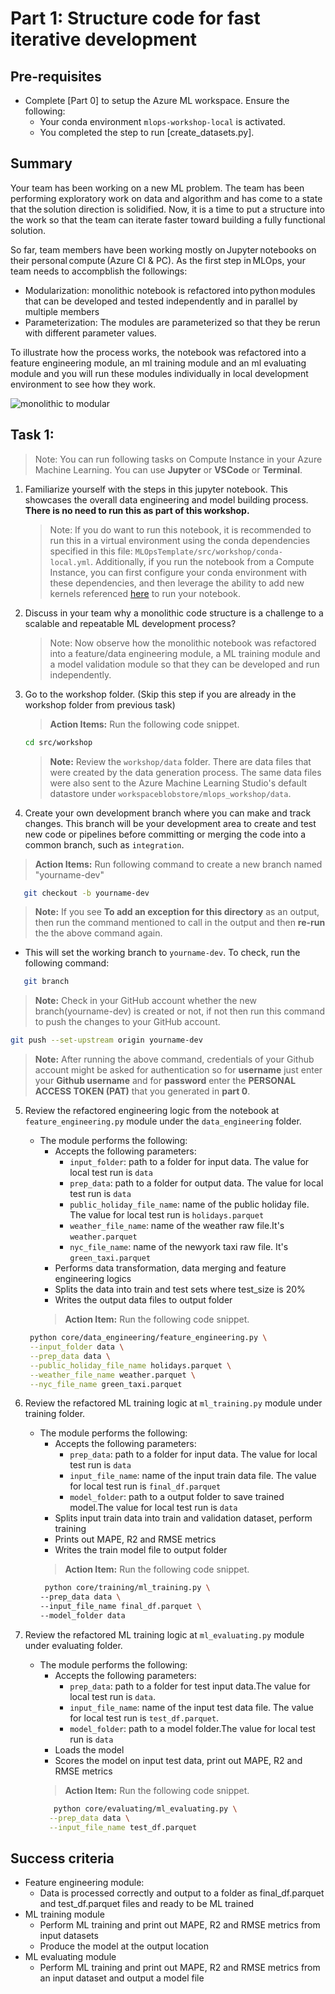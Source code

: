 
# Part 1: Structure code for fast iterative development
## Pre-requisites
- Complete [Part 0] to setup the Azure ML workspace. Ensure the following:
	- Your conda environment ``mlops-workshop-local`` is activated.
	- You completed the step to run [create_datasets.py].

## Summary 
Your team has been working on a new ML problem. The team has been performing exploratory work on data and algorithm and has come to a state that the solution direction is solidified. Now, it is a time to put a structure into the work so that the team can iterate faster toward building a fully functional solution.   

So far, team members have been working mostly on Jupyter notebooks on their personal compute (Azure CI & PC). As the first step in MLOps, your team needs to accompblish the followings:  

- Modularization: monolithic notebook is refactored into python modules that can be developed and tested independently and in parallel by multiple members 
- Parameterization: The modules are parameterized so that they be rerun with different parameter values.

To illustrate how the process works, the notebook was refactored into a feature engineering module, an ml training module and an ml evaluating module and you will run these modules individually in local development environment to see how they work.

 ![monolithic to modular](./images/monolithic_modular.png)

## Task 1:

> Note: You can run following tasks on Compute Instance in your Azure Machine Learning. You can use __Jupyter__ or __VSCode__ or __Terminal__.

1. Familiarize yourself with the steps in this jupyter
  notebook. This showcases the overall data engineering and model building
  process. **There is no need to run this as part of this workshop.**
    > Note: If you do want to run this notebook, it is recommended to run this in a virtual environment using the conda dependencies specified in this file: `MLOpsTemplate/src/workshop/conda-local.yml`. Additionally, if you run the notebook from a Compute Instance, you can first configure your conda environment with these dependencies, and then leverage the ability to add new kernels referenced [here](https://docs.microsoft.com/en-us/azure/machine-learning/how-to-access-terminal#add-new-kernels) to run your notebook.
   
2. Discuss in your team why a monolithic code structure is a challenge to a scalable and repeatable ML development process? 
    > Note: Now observe how the monolithic notebook was refactored into a feature/data engineering module, a ML training module and a model validation module so that they can be developed and run independently.

3. Go to the workshop folder. (Skip this step if you are already in the workshop folder from previous task)
    > **Action Items:** Run the following code snippet.
    ```bash 
    cd src/workshop
    ```
    > **Note:** Review the ```workshop/data``` folder. There are data files that were created by the data generation process. The same data files were also sent to the  Azure Machine Learning Studio's default datastore under ```workspaceblobstore/mlops_workshop/data```.
    
4. Create your own development branch where you can make and track changes. This branch will be your development area to create and test new code or pipelines before committing or merging the code into a common branch, such as ```integration```.
 > **Action Items:** Run following command to create a new branch named "yourname-dev"
  ```bash
     git checkout -b yourname-dev
  ```
 > **Note:** If you see **To add an exception for this directory** as an output, then run the command mentioned to call in the output and then **re-run** the the above command again. 
	
 - This will set the working branch to ```yourname-dev```. To check, run the following command:
 
  ```bash
     git branch
  ```
> **Note:** Check in your GitHub account whether the new branch(yourname-dev) is created or not, if not then run this command to push the changes to your GitHub account.

   ```bash
   git push --set-upstream origin yourname-dev
   ```
   > **Note:** After running the above command, credentials of your Github account might be asked for authentication so for **username** just enter your **Github username** and for **password** enter the **PERSONAL ACCESS TOKEN (PAT)** that you generated in **part 0**.
   
5. Review the refactored engineering logic from the notebook at ```feature_engineering.py``` module under the ```data_engineering``` folder.
    - The module performs the following:
        - Accepts the following parameters:
            - ```input_folder```: path to a folder for input data. The value for local test run is ```data```
            - ```prep_data```: path to a folder for output data. The value for local test run is ```data```
            - ```public_holiday_file_name```: name of the public holiday file. The value for local test run is ```holidays.parquet``` 
            - ```weather_file_name```: name of the weather raw file.It's ```weather.parquet``` 
            - ```nyc_file_name```: name of the newyork taxi raw file. It's ```green_taxi.parquet``` 
        - Performs data transformation, data merging and feature engineering logics 
        - Splits the data into train and test sets where test_size is 20%
        - Writes the output data files to output folder
        > **Action Item:** Run the following code snippet.
        
	 ```bash 
	  python core/data_engineering/feature_engineering.py \
	  --input_folder data \
	  --prep_data data \
	  --public_holiday_file_name holidays.parquet \
	  --weather_file_name weather.parquet \
	  --nyc_file_name green_taxi.parquet
	  ```
	  
6. Review the refactored ML training logic at ```ml_training.py``` module under training folder. 
    - The module performs the following:
        - Accepts the following parameters:
            - ```prep_data```: path to a folder for input data. The value for local test run is ```data```
            - ```input_file_name```: name of the input train data file. The value for local test run is ```final_df.parquet```
            - ```model_folder```: path to a output folder to save trained model.The value for local test run is ```data```
        - Splits input train data into train and validation dataset, perform training  
        - Prints out MAPE, R2 and RMSE metrics
        - Writes the train model file to output folder
        > **Action Item:** Run the following code snippet.
         ```bash 
          python core/training/ml_training.py \
	  --prep_data data \
	  --input_file_name final_df.parquet \
	  --model_folder data
	  ```
	  
7. Review the refactored ML training logic at ```ml_evaluating.py``` module under evaluating folder. 
    - The module performs the following:
        - Accepts the following parameters:
            - ```prep_data```: path to a folder for test input data.The value for local test run is ```data```.
            - ```input_file_name```: name of the input test data file. The value for local test run is  ```test_df.parquet```.
            - ```model_folder```: path to a model folder.The value for local test run is ```data```
        - Loads the model 
        - Scores the model on input test data, print out MAPE, R2 and RMSE metrics
        > **Action Item:** Run the following code snippet.
         ```bash 
            python core/evaluating/ml_evaluating.py \
	       --prep_data data \
	       --input_file_name test_df.parquet
         ```

## Success criteria
- Feature engineering module: 
    - Data is processed correctly and output to a folder as final_df.parquet and test_df.parquet files and ready to be ML trained
- ML training module
    - Perform ML training and print out MAPE, R2 and RMSE metrics from input datasets
    - Produce the model at the output location
- ML evaluating module
    -  Perform ML training and print out MAPE, R2 and RMSE metrics from an input dataset and output a model file

